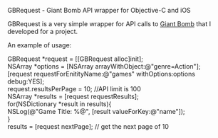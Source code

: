 GBRequest - Giant Bomb API wrapper for Objective-C and iOS

GBRequest is a very simple wrapper for API calls to [Giant Bomb](giantbomb.com) that I developed for a project.

An example of usage:



GBRequest *request = [[GBRequest alloc]init];  
	NSArray *options = [NSArray arrayWithObject:@"genre=Action"];  
	[request requestForEnitityName:@"games" withOptions:options debug:YES];  
	request.resultsPerPage = 10; //API limit is 100  
    	NSArray *results = [request requestResults];  
    	for(NSDictionary *result in results){  
        	NSLog(@"Game Title: %@", [result valueForKey:@"name"]);  
    	}  
    	results = [request nextPage]; // get the next page of 10  